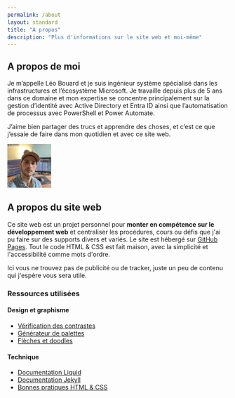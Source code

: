 ```yaml
---
permalink: /about
layout: standard
title: "A propos"
description: "Plus d'informations sur le site web et moi-même"
---
```


<div class="aboutMe">
    <div>
        <h2 id="a-propos-de-moi">A propos de moi</h2>
        <p>Je m’appelle Léo Bouard et je suis ingénieur système spécialisé dans les infrastructures et l’écosystème Microsoft. Je travaille depuis plus de 5 ans dans ce domaine et mon expertise se concentre principalement sur la gestion d’identité avec Active Directory et Entra ID ainsi que l’automatisation de processus avec PowerShell et Power Automate.</p>
        <p>J’aime bien partager des trucs et apprendre des choses, et c’est ce que j’essaie de faire dans mon quotidien et avec ce site web.</p>   
    </div>
    <img src="/assets/images/profile-picture.jpg" alt="Photo de profil" height="100" width="100">
</div>

## A propos du site web

Ce site web est un projet personnel pour **monter en compétence sur le développement web** et centraliser les procédures, cours ou défis que j'ai pu faire sur des supports divers et variés. Le site est hébergé sur [GitHub Pages](https://docs.github.com/en/pages). Tout le code HTML & CSS est fait maison, avec la simplicité et l'accessibilité comme mots d'ordre.

Ici vous ne trouvez pas de publicité ou de tracker, juste un peu de contenu qui j'espère vous sera utile.

### Ressources utilisées

#### Design et graphisme

- [Vérification des contrastes](https://color.adobe.com/fr/create/color-contrast-analyzer)
- [Générateur de palettes](https://coolors.co/generate)
- [Flèches et doodles](https://www.highlights.design/)

#### Technique

- [Documentation Liquid](https://shopify.github.io/liquid/)
- [Documentation Jekyll](https://jekyllrb.com/docs/)
- [Bonnes pratiques HTML & CSS](https://pagespeed.web.dev/)
